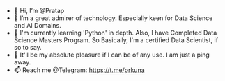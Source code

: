 - 👋 Hi, I’m @Pratap
- 👀 I’m a great admirer of technology. Especially keen for Data Science and AI Domains.
- 🌱 I'm currently learning 'Python' in depth. Also, I have Completed Data Science Masters Program. So Basically, I'm a certified Data Scientist, if so to say.
- 💞️ It'll be my absolute pleasure if I can be of any use. I am just a ping away.
- 📫 Reach me @Telegram: https://t.me/prkuna

<!---
prkuna/prkuna is a ✨ special ✨ repository because its `README.md` (this file) appears on your GitHub profile.
You can click the Preview link to take a look at your changes.
--->
